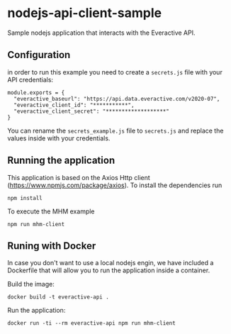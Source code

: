 # nodejs-api-client-sample
Sample nodejs application that interacts with the Everactive API.

## Configuration

in order to run this example you need to create a `secrets.js` file with your API credentials:

```
module.exports = {
  "everactive_baseurl": "https://api.data.everactive.com/v2020-07",
  "everactive_client_id": "***********",
  "everactive_client_secret": "*******************"
}
```

You can rename the `secrets_example.js` file to `secrets.js` and replace the values inside with your credentials.

## Running the application

This application is based on the Axios Http client (https://www.npmjs.com/package/axios). To install the dependencies run

```
npm install
```

To execute the MHM example

```
npm run mhm-client
```

## Runing with Docker

In case you don't want to use a local nodejs engin, we have included a Dockerfile that will allow you to run the application inside a container.

Build the image:
```
docker build -t everactive-api .
```

Run the application:
```
docker run -ti --rm everactive-api npm run mhm-client
```

